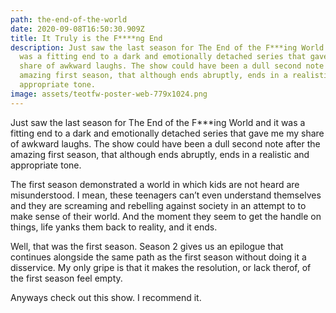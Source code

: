 ```yaml
---
path: the-end-of-the-world
date: 2020-09-08T16:50:30.909Z
title: It Truly is the F****ng End
description: Just saw the last season for The End of the F***ing World and it
  was a fitting end to a dark and emotionally detached series that gave me my
  share of awkward laughs. The show could have been a dull second note after the
  amazing first season, that although ends abruptly, ends in a realistic and
  appropriate tone.
image: assets/teotfw-poster-web-779x1024.png
---
```

Just saw the last season for The End of the F\*\**ing World and it was a fitting end to a dark and emotionally detached series that gave me my share of awkward laughs. The show could have been a dull second note after the amazing first season, that although ends abruptly, ends in a realistic and appropriate tone.

The first season demonstrated a world in which kids are not heard are misunderstood. I mean, these teenagers can’t even understand themselves and they are screaming and rebelling against society in an attempt to to make sense of their world. And the moment they seem to get the handle on things, life yanks them back to reality, and it ends.

Well, that was the first season. Season 2 gives us an epilogue that continues alongside the same path as the first season without doing it a disservice. My only gripe is that it makes the resolution, or lack therof, of the first season feel empty.

Anyways check out this show. I recommend it.